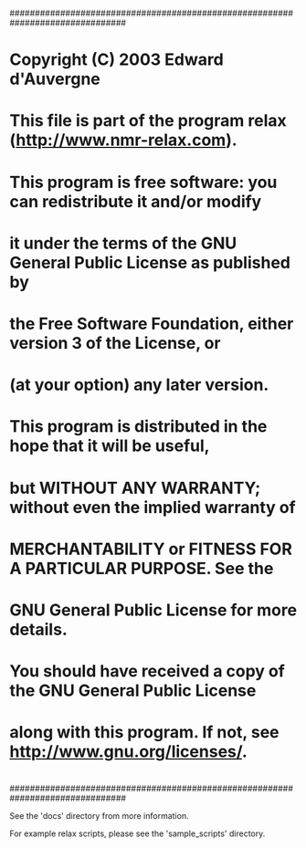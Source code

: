 ###############################################################################
#                                                                             #
# Copyright (C) 2003 Edward d'Auvergne                                        #
#                                                                             #
# This file is part of the program relax (http://www.nmr-relax.com).          #
#                                                                             #
# This program is free software: you can redistribute it and/or modify        #
# it under the terms of the GNU General Public License as published by        #
# the Free Software Foundation, either version 3 of the License, or           #
# (at your option) any later version.                                         #
#                                                                             #
# This program is distributed in the hope that it will be useful,             #
# but WITHOUT ANY WARRANTY; without even the implied warranty of              #
# MERCHANTABILITY or FITNESS FOR A PARTICULAR PURPOSE.  See the               #
# GNU General Public License for more details.                                #
#                                                                             #
# You should have received a copy of the GNU General Public License           #
# along with this program.  If not, see <http://www.gnu.org/licenses/>.       #
#                                                                             #
###############################################################################

See the 'docs' directory from more information.

For example relax scripts, please see the 'sample_scripts' directory.
